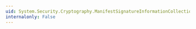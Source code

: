 ```yaml
---
uid: System.Security.Cryptography.ManifestSignatureInformationCollection
internalonly: False
---
```

